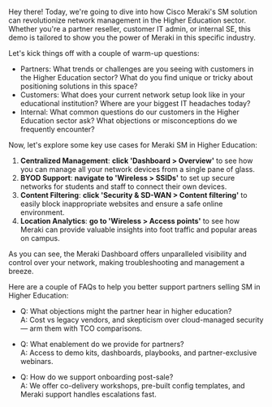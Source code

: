 Hey there! Today, we're going to dive into how Cisco Meraki's SM solution can revolutionize network management in the Higher Education sector. Whether you're a partner reseller, customer IT admin, or internal SE, this demo is tailored to show you the power of Meraki in this specific industry.

Let's kick things off with a couple of warm-up questions:
- Partners: What trends or challenges are you seeing with customers in the Higher Education sector? What do you find unique or tricky about positioning solutions in this space?
- Customers: What does your current network setup look like in your educational institution? Where are your biggest IT headaches today?
- Internal: What common questions do our customers in the Higher Education sector ask? What objections or misconceptions do we frequently encounter?

Now, let's explore some key use cases for Meraki SM in Higher Education:
1. **Centralized Management**: **click 'Dashboard > Overview'** to see how you can manage all your network devices from a single pane of glass.
2. **BYOD Support**: **navigate to 'Wireless > SSIDs'** to set up secure networks for students and staff to connect their own devices.
3. **Content Filtering**: **click 'Security & SD-WAN > Content filtering'** to easily block inappropriate websites and ensure a safe online environment.
4. **Location Analytics**: **go to 'Wireless > Access points'** to see how Meraki can provide valuable insights into foot traffic and popular areas on campus.

As you can see, the Meraki Dashboard offers unparalleled visibility and control over your network, making troubleshooting and management a breeze.

Here are a couple of FAQs to help you better support partners selling SM in Higher Education:
- Q: What objections might the partner hear in higher education?  
  A: Cost vs legacy vendors, and skepticism over cloud-managed security — arm them with TCO comparisons.
  
- Q: What enablement do we provide for partners?  
  A: Access to demo kits, dashboards, playbooks, and partner-exclusive webinars.
  
- Q: How do we support onboarding post-sale?  
  A: We offer co-delivery workshops, pre-built config templates, and Meraki support handles escalations fast.